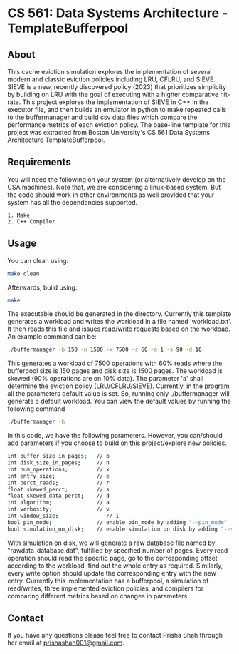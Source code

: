 # CS 561: Data Systems Architecture - TemplateBufferpool


## About

This cache eviction simulation explores the implementation of several modern and classic eviction policies including LRU, CFLRU, and SIEVE.
SIEVE is a new, recently discovered policy (2023) that prioritizes simplicity by building on LRU with the goal of executing with a higher 
comparative hit-rate. This project explores the implementation of SIEVE in C++ in the executor file, and then builds an emulator in python to 
make repeated calls to the buffermanager and build csv data files which compare the performance metrics of each eviction policy. The base-line template for this project was extracted from Boston University's
CS 561 Data Systems Architecture TemplateBufferpool. 


## Requirements

You will need the following on your system (or alternatively develop on the
CSA machines). Note that, we are considering a linux-based system. But the code should work in other 
environments as well provided that your system has all the dependencies supported.

    1. Make
    2. C++ Compiler


## Usage

You can clean using:


```bash
make clean
```

Afterwards, build using:


```bash
make
```

The executable should be generated in the directory. Currently this template generates a workload and writes the workload
in a file named 'workload.txt'. It then reads this file and issues read/write requests based on the workload. An example command can be: 

```bash
./buffermanager -b 150 -n 1500 -x 7500 -r 60 -a 1 -s 90 -d 10
```

This generates a workload of 7500 operations with 60% reads where the bufferpool size is 150 pages and disk size is 1500 pages. 
The workload is skewed (90% operations are on 10% data). The parameter 'a' shall determine the eviction policy (LRU/CFLRU/SIEVE).
Currently, in the program all the parameters default value is set. So, running only ./buffermanager will generate a default workload.
You can view the default values by running the following command

```bash
./buffermanager -h
```
In this code, we have the following parameters. However, you can/should add parameters if you choose to build on this project/explore new policies. 
```bash
int buffer_size_in_pages;	// b
int disk_size_in_pages;   	// n
int num_operations;    		// x
int entry_size;             // e
int perct_reads;       		// r
float skewed_perct;      	// s
float skewed_data_perct; 	// d
int algorithm;         		// a
int verbosity;         		// v
int window_size;               // i 
bool pin_mode;   		    // enable pin_mode by adding "--pin_mode"
bool simulation_on_disk;    // enable simulation on disk by adding "--simulation_on_dsik"
```
With simulation on disk, we will generate a raw database file named by "rawdata_database.dat", fulfilled by specified number of pages.
Every read operation should read the specific page, go to the corresponding offset according to the workload, find out the whole entry
as required. Similarly, every write option should update the corresponding entry with the new entry.
Currently this implementation has a bufferpool, a simulation of read/writes, three implemented eviction policies, and compilers 
for comparing different metrics based on changes in parameters. 


## Contact 

If you have any questions please feel free to contact Prisha Shah through her email at prishashah001@gmail.com. 
